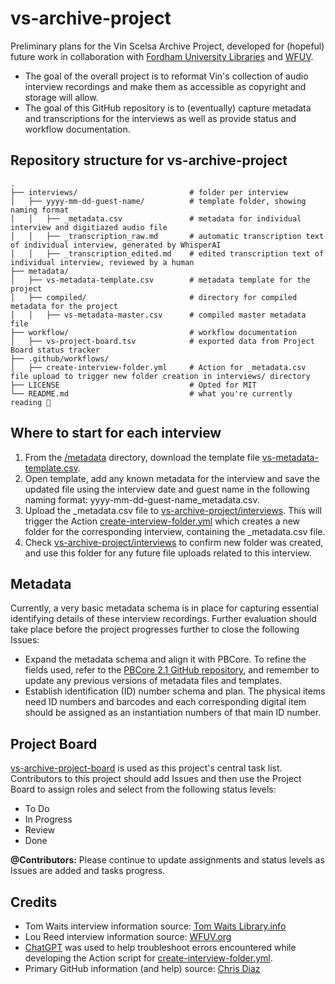 # vs-archive-project

Preliminary plans for the Vin Scelsa Archive Project, developed for (hopeful) future work in collaboration with [Fordham University Libraries](https://www.fordham.edu/resources/libraries/) and [WFUV](http://wfuv.org). 
- The goal of the overall project is to reformat Vin's collection of audio interview recordings and make them as accessible as copyright and storage will allow. 
- The goal of this GitHub repository is to (eventually) capture metadata and transcriptions for the interviews as well as provide status and workflow documentation.

## Repository structure for vs-archive-project
```
.
├── interviews/                         # folder per interview 
│   ├── yyyy-mm-dd-guest-name/          # template folder, showing naming format 
│   │   ├── _metadata.csv               # metadata for individual interview and digitiazed audio file
│   │   ├── _transcription_raw.md       # automatic transcription text of individual interview, generated by WhisperAI
│   │   ├── _transcription_edited.md    # edited transcription text of individual interview, reviewed by a human
├── metadata/                           
│   ├── vs-metadata-template.csv        # metadata template for the project
│   ├── compiled/                       # directory for compiled metadata for the project
│   │   ├── vs-metadata-master.csv      # compiled master metadata file
├── workflow/                           # workflow documentation
│   ├── vs-project-board.tsv            # exported data from Project Board status tracker
├── .github/workflows/                 
│   ├── create-interview-folder.yml     # Action for _metadata.csv file upload to trigger new folder creation in interviews/ directory 
├── LICENSE                             # Opted for MIT
└── README.md                           # what you're currently reading 🙂
```

## Where to start for each interview
1. From the [/metadata](https://github.com/swdrop/vs-archive-project/tree/612b461669bf237c7dab1d20db940b0a365a5e4f/metadata) directory, download the template file [vs-metadata-template.csv](https://github.com/swdrop/vs-archive-project/blob/ed7f08638c6ded2f4b809ccfba85b32ab56013a2/metadata/vs_metadata_template.csv).
2. Open template, add any known metadata for the interview and save the updated file using the interview date and guest name in the following naming format: yyyy-mm-dd-guest-name_metadata.csv.
3. Upload the _metadata.csv file to [vs-archive-project/interviews](https://github.com/swdrop/vs-archive-project/tree/33989127869e42d46d99c08327e7e5c07bbb2a41/interviews). This will trigger the Action [create-interview-folder.yml](https://github.com/swdrop/vs-archive-project/blob/705c88ea70e55f325fb3e1dc22c75f0110974b38/.github/workflows/create-interview-folder.yml) which creates a new folder for the corresponding interview, containing the _metadata.csv file.
4. Check [vs-archive-project/interviews](https://github.com/swdrop/vs-archive-project/tree/33989127869e42d46d99c08327e7e5c07bbb2a41/interviews) to confirm new folder was created, and use this folder for any future file uploads related to this interview.

## Metadata
Currently, a very basic metadata schema is in place for capturing essential identifying details of these interview recordings. Further evaluation should take place before the project progresses further to close the following Issues:
- Expand the metadata schema and align it with PBCore. To refine the fields used, refer to the [PBCore 2.1 GitHub repository](https://github.com/PBCore-AV-Metadata/PBCore_2.1.git), and remember to update any previous versions of metadata files and templates.
- Establish identification (ID) number schema and plan. The physical items need ID numbers and barcodes and each corresponding digital item should be assigned as an instantiation numbers of that main ID number.

## Project Board
[vs-archive-project-board](https://github.com/users/swdrop/projects/1/) is used as this project's central task list. Contributors to this project should add Issues and then use the Project Board to assign roles and select from the following status levels: 

- To Do
- In Progress
- Review
- Done

**@Contributors:** Please continue to update assignments and status levels as Issues are added and tasks progress.

## Credits
- Tom Waits interview information source: [Tom Waits Library.info](http://tomwaitslibrary.info/biography/interviews/wnew-fm-idiots-delight/)
- Lou Reed interview information source: [WFUV.org](https://wfuv.org/content/vin-scelsa-shares-1998-interview-lou-reed-idiots-delight)
- [ChatGPT](https://chatgpt.com/) was used to help troubleshoot errors encountered while developing the Action script for [create-interview-folder.yml](https://github.com/swdrop/vs-archive-project/blob/acf82fba800eb31864bc2f1022401d96b97a7632/.github/workflows/create-interview-folder.yml).
- Primary GitHub information (and help) source: [Chris Diaz](https://github.com/chrisdaaz)
